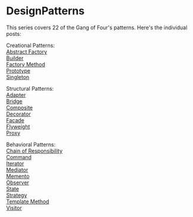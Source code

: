 # DesignPatterns
This series covers 22 of the Gang of Four's patterns.  Here's the individual posts:

Creational Patterns:  
[Abstract Factory](https://www.exceptionnotfound.net/the-daily-design-pattern-abstract-factory/)  
[Builder](https://www.exceptionnotfound.net/builder-the-daily-design-pattern/)  
[Factory Method](https://www.exceptionnotfound.net/the-daily-design-pattern-factory-method/)  
[Prototype](https://www.exceptionnotfound.net/prototype-the-daily-design-pattern/)  
[Singleton](https://www.exceptionnotfound.net/singleton-the-daily-design-pattern/)


Structural Patterns:  
[Adapter](https://www.exceptionnotfound.net/the-daily-design-pattern-adapter/)  
[Bridge](https://www.exceptionnotfound.net/the-daily-design-pattern-bridge/)  
[Composite](https://www.exceptionnotfound.net/composite-the-daily-design-pattern/)  
[Decorator](https://www.exceptionnotfound.net/decorator-the-daily-design-pattern/)  
[Facade](https://www.exceptionnotfound.net/the-daily-design-pattern-facade/)  
[Flyweight](https://www.exceptionnotfound.net/flyweight-the-daily-design-pattern/)  
[Proxy](https://www.exceptionnotfound.net/proxy-the-daily-design-pattern/)


Behavioral Patterns:  
[Chain of Responsibility](https://www.exceptionnotfound.net/chain-of-responsibility-the-daily-design-pattern/)  
[Command](https://www.exceptionnotfound.net/command-the-daily-design-pattern/)   
[Iterator](https://www.exceptionnotfound.net/the-daily-design-pattern-iterator/)  
[Mediator](https://www.exceptionnotfound.net/mediator-the-daily-design-pattern/)  
[Memento](https://www.exceptionnotfound.net/the-daily-design-pattern-memento/)  
[Observer](https://www.exceptionnotfound.net/the-daily-design-pattern-observer/)  
[State](https://www.exceptionnotfound.net/state-the-daily-design-pattern/)  
[Strategy](https://www.exceptionnotfound.net/strategy-the-daily-design-pattern/)  
[Template Method](https://www.exceptionnotfound.net/the-daily-design-pattern-template-method/)  
[Visitor](https://www.exceptionnotfound.net/visitor-the-daily-design-pattern/)  
